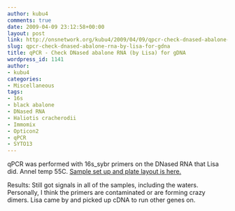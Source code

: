 ```yaml
---
author: kubu4
comments: true
date: 2009-04-09 23:12:58+00:00
layout: post
link: http://onsnetwork.org/kubu4/2009/04/09/qpcr-check-dnased-abalone-rna-by-lisa-for-gdna/
slug: qpcr-check-dnased-abalone-rna-by-lisa-for-gdna
title: qPCR - Check DNased abalone RNA (by Lisa) for gDNA
wordpress_id: 1141
author:
- kubu4
categories:
- Miscellaneous
tags:
- 16s
- black abalone
- DNased RNA
- Haliotis cracherodii
- Immomix
- Opticon2
- qPCR
- SYTO13
---
```


qPCR was performed with 16s_sybr primers on the DNased RNA that Lisa did. Annel temp 55C. [Sample set up and plate layout is here.](http://eagle.fish.washington.edu/Arabidopsis/Notebook%20Workup%20Files/20090409-02.jpg)

Results: Still got signals in all of the samples, including the waters. Personally, I think the primers are contaminated or are forming crazy dimers. Lisa came by and picked up cDNA to run other genes on.
